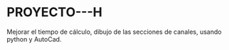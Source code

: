 # PROYECTO---H
Mejorar el tiempo de cálculo, dibujo de las secciones de canales, usando python y AutoCad.
